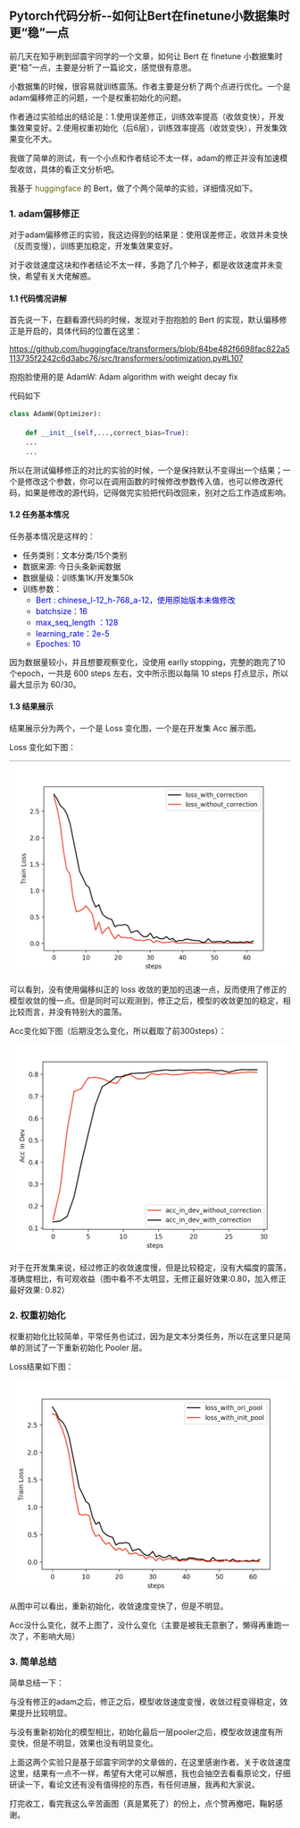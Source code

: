 ## Pytorch代码分析--如何让Bert在finetune小数据集时更“稳”一点

前几天在知乎刷到邱震宇同学的一个文章，如何让 Bert 在 finetune 小数据集时更“稳”一点，主要是分析了一篇论文，感觉很有意思。

小数据集的时候，很容易就训练震荡。作者主要是分析了两个点进行优化。一个是adam偏移修正的问题，一个是权重初始化的问题。

作者通过实验给出的结论是：1.使用误差修正，训练效率提高（收敛变快），开发集效果变好。2.使用权重初始化（后6层），训练效率提高（收敛变快），开发集效果变化不大。

我做了简单的测试，有一个小点和作者结论不太一样，adam的修正并没有加速模型收敛，具体的看正文分析吧。

我基于 <font color="#666600">huggingface</font> 的 Bert，做了个两个简单的实验，详细情况如下。

### 1. adam偏移修正

对于adam偏移修正的实验，我这边得到的结果是：使用误差修正，收敛并未变快（反而变慢），训练更加稳定，开发集效果变好。

对于收敛速度这块和作者结论不太一样，多跑了几个种子，都是收敛速度并未变快，希望有关大佬解惑。

#### 1.1 代码情况讲解

首先说一下，在翻看源代码的时候，发现对于抱抱脸的 Bert 的实现，默认偏移修正是开启的，具体代码的位置在这里：

https://github.com/huggingface/transformers/blob/84be482f6698fac822a5113735f2242c6d3abc76/src/transformers/optimization.py#L107

抱抱脸使用的是 AdamW:  Adam algorithm with weight decay fix

代码如下
```python
class AdamW(Optimizer):

    def __init__(self,...,correct_bias=True):
    ...
    ...
```

所以在测试偏移修正的对比的实验的时候，一个是保持默认不变得出一个结果；一个是修改这个参数，你可以在调用函数的时候修改参数传入值，也可以修改源代码，如果是修改的源代码，记得做完实验把代码改回来，别对之后工作造成影响。

#### 1.2 任务基本情况

任务基本情况是这样的：

- 任务类别：文本分类/15个类别
- 数据来源: 今日头条新闻数据
- 数据量级：训练集1K/开发集50k
- 训练参数：
  - <font color="#0000dd">Bert : chinese_l-12_h-768_a-12，使用原始版本未做修改</font>
  - <font color="#0000dd">batchsize：16</font>
  - <font color="#0000dd">max_seq_length ：128</font>
  - <font color="#0000dd">learning_rate：2e-5</font>
  - <font color="#0000dd">Epoches: 10</font>

因为数据量较小，并且想要观察变化，没使用 earlly stopping，完整的跑完了10个epoch，一共是 600 steps 左右，文中所示图以每隔 10 steps 打点显示，所以最大显示为 60/30。

#### 1.3 结果展示

结果展示分为两个，一个是 Loss 变化图，一个是在开发集 Acc 展示图。

Loss 变化如下图：

![loss_adam](./images/loss_adam.png)

可以看到，没有使用偏移纠正的 loss 收敛的更加的迅速一点，反而使用了修正的模型收敛的慢一点。但是同时可以观测到，修正之后，模型的收敛更加的稳定，相比较而言，并没有特别大的震荡。

Acc变化如下图（后期没怎么变化，所以截取了前300steps）：

![acc_corre](./images/acc_corre.png)

对于在开发集来说，经过修正的收敛速度慢，但是比较稳定，没有大幅度的震荡，准确度相比，有可观收益（图中看不不太明显，无修正最好效果:0.80，加入修正最好效果: 0.82）

### 2. 权重初始化

权重初始化比较简单，平常任务也试过，因为是文本分类任务，所以在这里只是简单的测试了一下重新初始化 Pooler 层。

Loss结果如下图：

![loss_pool](./images/loss_pool.png)

从图中可以看出，重新初始化，收敛速度变快了，但是不明显。

Acc没什么变化，就不上图了，没什么变化（主要是被我无意删了，懒得再重跑一次了，不影响大局）

### 3. 简单总结

简单总结一下：

与没有修正的adam之后，修正之后，模型收敛速度变慢，收敛过程变得稳定，效果提升比较明显。

与没有重新初始化的模型相比，初始化最后一层pooler之后，模型收敛速度有所变快，但是不明显，效果也没有明显变化。

上面这两个实验只是基于邱震宇同学的文章做的，在这里感谢作者。关于收敛速度这里，结果有一点不一样，希望有大佬可以解惑，我也会抽空去看看原论文，仔细研读一下，看论文还有没有值得挖的东西，有任何进展，我再和大家说。

打完收工，看完我这么辛苦画图（真是累死了）的份上，点个赞再撤吧，鞠躬感谢。